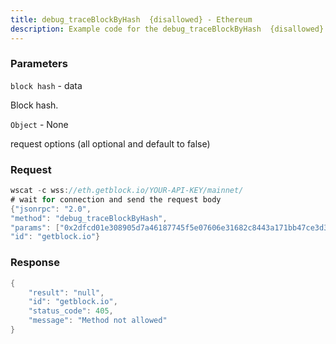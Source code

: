 ```yaml
---
title: debug_traceBlockByHash  {disallowed} - Ethereum
description: Example code for the debug_traceBlockByHash  {disallowed} ws method. Сomplete guide on how to use debug_traceBlockByHash  {disallowed} ws in GetBlock.io Web3 documentation.
---
```


### Parameters


`block hash` - data

Block hash.

`Object` - None

request options (all optional and default to false)

### Request

``` java
wscat -c wss://eth.getblock.io/YOUR-API-KEY/mainnet/ 
# wait for connection and send the request body 
{"jsonrpc": "2.0",
"method": "debug_traceBlockByHash",
"params": ["0x2dfcd01e308905d7a46187745f5e07606e31682c8443a171bb47ce3d399b5049", null],
"id": "getblock.io"}
```

###  Response

``` java
{
    "result": "null",
    "id": "getblock.io",
    "status_code": 405,
    "message": "Method not allowed"
}
```


